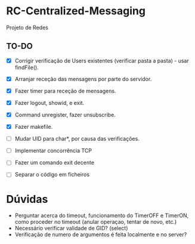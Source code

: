 # RC-Centralized-Messaging
Projeto de Redes

## TO-DO

- [x] Corrigir verificação de Users existentes (verificar pasta a pasta) - usar findFile().
- [x] Arranjar receção das mensagens por parte do servidor.
- [x] Fazer timer para receção de mensagens.
- [x] Fazer logout, showid, e exit.
- [x] Command unregister, fazer unsubscribe.
- [x] Fazer makefile.
- [ ] Mudar UID para char*, por causa das verificações.
- [ ] Implementar concorrência TCP
- [ ] Fazer um comando exit decente
- [ ] Separar o código em ficheiros


# Dúvidas

- Perguntar acerca do timeout, funcionamento do TimerOFF e TimerON, como proceder no timeout (anular operaçao, tentar de novo, etc.)
- Necessário verificar validade de GID? (select)
- Verificação de numero de argumentos é feita localmente e no server?
